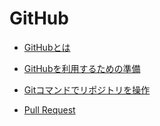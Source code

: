# GitHub

* [GitHubとは](/github/github001.html)

* [GitHubを利用するための準備](/github/github002.html)

* [Gitコマンドでリポジトリを操作](/github/github003.html)

* [Pull Request](/github/github004.html)